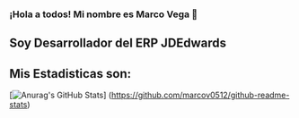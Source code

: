 ### ¡Hola a todos! Mi nombre es Marco Vega 👋

## Soy Desarrollador del ERP JDEdwards

## Mis Estadisticas son:

[![Anurag's GitHub Stats](https://github-readme-stats.vercel.app/api?username=marcov0512)] (https://github.com/marcov0512/github-readme-stats)


